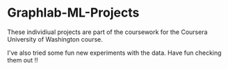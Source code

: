 # Graphlab-ML-Projects
These individiual projects are part of the coursework for the Coursera University of Washington course.

I've also tried some fun new experiments with the data. Have fun checking them out !!
